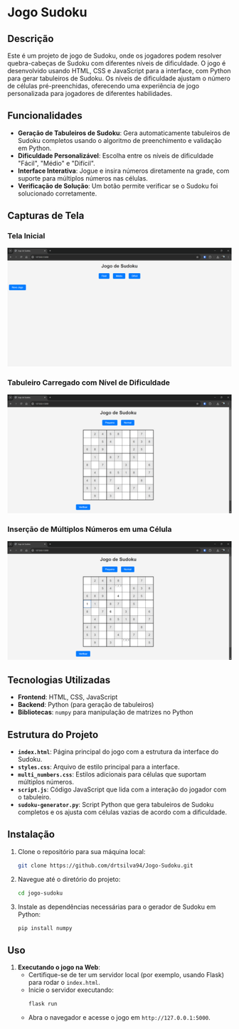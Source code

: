 # Jogo Sudoku

## Descrição

Este é um projeto de jogo de Sudoku, onde os jogadores podem resolver quebra-cabeças de Sudoku com diferentes níveis de dificuldade. O jogo é desenvolvido usando HTML, CSS e JavaScript para a interface, com Python para gerar tabuleiros de Sudoku. Os níveis de dificuldade ajustam o número de células pré-preenchidas, oferecendo uma experiência de jogo personalizada para jogadores de diferentes habilidades.

## Funcionalidades

- **Geração de Tabuleiros de Sudoku**: Gera automaticamente tabuleiros de Sudoku completos usando o algoritmo de preenchimento e validação em Python.
- **Dificuldade Personalizável**: Escolha entre os níveis de dificuldade "Fácil", "Médio" e "Difícil".
- **Interface Interativa**: Jogue e insira números diretamente na grade, com suporte para múltiplos números nas células.
- **Verificação de Solução**: Um botão permite verificar se o Sudoku foi solucionado corretamente.

## Capturas de Tela

### Tela Inicial
![Tela Inicial](assets/tela-inicial.png)

### Tabuleiro Carregado com Nível de Dificuldade
![Tabuleiro Carregado](assets/jogo-carregado.png)

### Inserção de Múltiplos Números em uma Célula
![Entrada Multinúmeros](assets/entrada-multi-numeros.png)

## Tecnologias Utilizadas

- **Frontend**: HTML, CSS, JavaScript
- **Backend**: Python (para geração de tabuleiros)
- **Bibliotecas**: `numpy` para manipulação de matrizes no Python

## Estrutura do Projeto

- **`index.html`**: Página principal do jogo com a estrutura da interface do Sudoku.
- **`styles.css`**: Arquivo de estilo principal para a interface.
- **`multi_numbers.css`**: Estilos adicionais para células que suportam múltiplos números.
- **`script.js`**: Código JavaScript que lida com a interação do jogador com o tabuleiro.
- **`sudoku-generator.py`**: Script Python que gera tabuleiros de Sudoku completos e os ajusta com células vazias de acordo com a dificuldade.

## Instalação

1. Clone o repositório para sua máquina local:
    ```bash
    git clone https://github.com/drtsilva94/Jogo-Sudoku.git
    ```
   
2. Navegue até o diretório do projeto:
    ```bash
    cd jogo-sudoku
    ```

3. Instale as dependências necessárias para o gerador de Sudoku em Python:
    ```bash
    pip install numpy
    ```

## Uso

1. **Executando o jogo na Web**:
   - Certifique-se de ter um servidor local (por exemplo, usando Flask) para rodar o `index.html`.
   - Inicie o servidor executando:
     ```bash
     flask run
     ```
   - Abra o navegador e acesse o jogo em `http://127.0.0.1:5000`.





